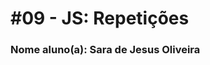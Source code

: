 
# #09 - JS: Repetições

### Nome aluno(a): Sara de Jesus Oliveira

[comment]: <> (Coloque aqui o nome completo)